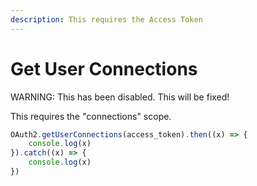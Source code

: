 ```yaml
---
description: This requires the Access Token
---
```


# Get User Connections

WARNING: This has been disabled. This will be fixed!

This requires the "connections" scope.

```javascript
OAuth2.getUserConnections(access_token).then((x) => {
    console.log(x)
}).catch((x) => {
    console.log(x)
})
```
